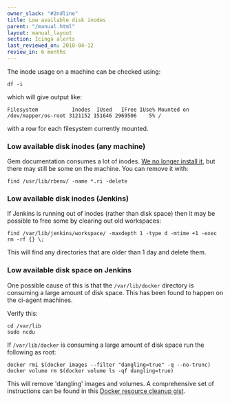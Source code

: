 ```yaml
---
owner_slack: "#2ndline"
title: Low available disk inodes
parent: "/manual.html"
layout: manual_layout
section: Icinga alerts
last_reviewed_on: 2018-04-12
review_in: 6 months
---
```


The inode usage on a machine can be checked using:

    df -i

which will give output like:

    Filesystem           Inodes  IUsed   IFree IUse% Mounted on
    /dev/mapper/os-root 3121152 151646 2969506    5% /

with a row for each filesystem currently mounted.

### Low available disk inodes (any machine)

Gem documentation consumes a lot of inodes.
[We no longer install it](https://github.com/alphagov/govuk-puppet/pull/7036),
but there may still be some on the machine. You can remove it with:

    find /usr/lib/rbenv/ -name *.ri -delete

### Low available disk inodes (Jenkins)

If Jenkins is running out of inodes (rather than disk space) then it may
be possible to free some by clearing out old workspaces:

    find /var/lib/jenkins/workspace/ -maxdepth 1 -type d -mtime +1 -exec rm -rf {} \;

This will find any directories that are older than 1 day and delete
them.

### Low available disk space on Jenkins

One possible cause of this is that the `/var/lib/docker` directory is
consuming a large amount of disk space. This has been found to happen on
the ci-agent machines.

Verify this:

    cd /var/lib
    sudo ncdu

If `/var/lib/docker` is consuming a large amount of disk space run the
following as root:

    docker rmi $(docker images --filter "dangling=true" -q --no-trunc)
    docker volume rm $(docker volume ls -qf dangling=true)

This will remove 'dangling' images and volumes. A comprehensive set of
instructions can be found in this [Docker resource cleanup
gist](https://gist.github.com/bastman/5b57ddb3c11942094f8d0a97d461b430).
